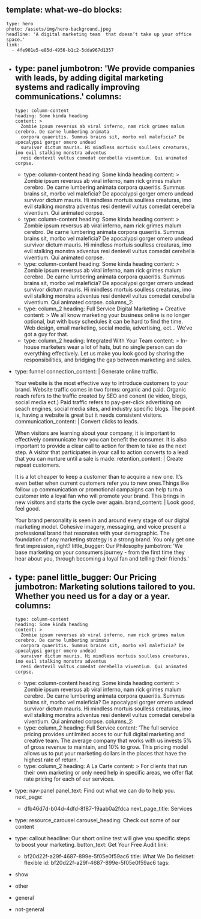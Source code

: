 template: what-we-do
blocks:
  - 
    type: hero
    photo: /assets/img/hero-background.jpeg
    headline: 'A digital marketing team  that doesn’t take up your office space.'
    link:
      - 4fe901e5-e85d-4956-b1c2-5dda967d1357
  - 
    type: panel
    jumbotron: 'We provide companies with leads, by adding  digital marketing systems and radically improving communications.'
    columns:
      - 
        type: column-content
        heading: Some kinda heading
        content: >
          Zombie ipsum reversus ab viral inferno, nam rick grimes malum cerebro. De carne lumbering animata
          corpora quaeritis. Summus brains sit, morbo vel maleficia? De apocalypsi gorger omero undead
          survivor dictum mauris. Hi mindless mortuis soulless creaturas, imo evil stalking monstra adventus
          resi dentevil vultus comedat cerebella viventium. Qui animated corpse.
      - 
        type: column-content
        heading: Some kinda heading
        content: >
          Zombie ipsum reversus ab viral inferno, nam rick grimes malum cerebro. De carne lumbering animata
          corpora quaeritis. Summus brains sit, morbo vel maleficia? De apocalypsi gorger omero undead
          survivor dictum mauris. Hi mindless mortuis soulless creaturas, imo evil stalking monstra adventus
          resi dentevil vultus comedat cerebella viventium. Qui animated corpse.
      - 
        type: column-content
        heading: Some kinda heading
        content: >
          Zombie ipsum reversus ab viral inferno, nam rick grimes malum cerebro. De carne lumbering animata
          corpora quaeritis. Summus brains sit, morbo vel maleficia? De apocalypsi gorger omero undead
          survivor dictum mauris. Hi mindless mortuis soulless creaturas, imo evil stalking monstra adventus
          resi dentevil vultus comedat cerebella viventium. Qui animated corpse.
      - 
        type: column-content
        heading: Some kinda heading
        content: >
          Zombie ipsum reversus ab viral inferno, nam rick grimes malum cerebro. De carne lumbering animata
          corpora quaeritis. Summus brains sit, morbo vel maleficia? De apocalypsi gorger omero undead
          survivor dictum mauris. Hi mindless mortuis soulless creaturas, imo evil stalking monstra adventus
          resi dentevil vultus comedat cerebella viventium. Qui animated corpse.
    columns_2:
      - 
        type: column_2
        heading: Full Service Digital Marketing + Creative
        content: >
          We all know marketing your business online is no longer optional, but with busy schedules it can be
          hard to find the time. Web design, email marketing, social media, advertising, ect... We’ve got a
          guy for that.
      - 
        type: column_2
        heading: Integrated With Your Team
        content: >
          In-house marketers wear a lot of hats, but no single person can do everything effectively. Let us
          make you look good by sharing the responsibilities, and bridging the gap between marketing and
          sales.
  - 
    type: funnel
    connection_content: |
      Generate online traffic.
      
      Your website is the most effective way to introduce customers to your brand. Website traffic comes in two forms: organic and paid. Organic reach refers to the traffic created by SEO and conent (ie video, blogs, social media ect.) Paid traffic refers to pay-per-click advertising on seach engines, social media sites, and industry specific blogs. The point is, having a website is great but it needs consistent visitors.
    communication_content: |
      Convert clicks to leads.
      
      When visitors are learning about your company, it is important to effectively communicate how you can benefit the consumer. It is also important to provide a clear call to action for them to take as the next step. A visitor that participates in your call to action converts to a lead that you can nurture until a sale is made.
    retention_content: |
      Create repeat customers.
      
      It is a lot cheaper to keep a customer than to acquire a new one. It’s even better when current customers refer you to new ones.Things like follow up communication or promotional campaigns can help turn a customer into a loyal fan who will promote your brand. This brings in new visitors and starts the cycle over again.
    brand_content: |
      Look good, feel good.
      
      Your brand personality is seen in and around every stage of our digital marketing model. Cohesive imagery, messaging, and voice present a professional brand that resonates with your demographic. The foundation of any marketing strategy is a strong brand. You only get one first impression, right?
    little_bugger: Our Philosophy
    jumbotron: 'We base marketing on your consumers journey - from the first time they hear about you, through becoming a loyal fan and telling their friends.'
  - 
    type: panel
    little_bugger: Our Pricing
    jumbotron: Marketing solutions tailored to you. Whether you need us for a day or a year.
    columns:
      - 
        type: column-content
        heading: Some kinda heading
        content: >
          Zombie ipsum reversus ab viral inferno, nam rick grimes malum cerebro. De carne lumbering animata
          corpora quaeritis. Summus brains sit, morbo vel maleficia? De apocalypsi gorger omero undead
          survivor dictum mauris. Hi mindless mortuis soulless creaturas, imo evil stalking monstra adventus
          resi dentevil vultus comedat cerebella viventium. Qui animated corpse.
      - 
        type: column-content
        heading: Some kinda heading
        content: >
          Zombie ipsum reversus ab viral inferno, nam rick grimes malum cerebro. De carne lumbering animata
          corpora quaeritis. Summus brains sit, morbo vel maleficia? De apocalypsi gorger omero undead
          survivor dictum mauris. Hi mindless mortuis soulless creaturas, imo evil stalking monstra adventus
          resi dentevil vultus comedat cerebella viventium. Qui animated corpse.
    columns_2:
      - 
        type: column_2
        heading: Full Service
        content: 'The full service pricing provides untilmited acces to our full digital marketing and creative team. The average company that works with us invests 5%  of gross revenue to maintain, and 10% to grow. This pricing model allows us to put your marketing dollars in the places that have the highest rate of return. '
      - 
        type: column_2
        heading: A La Carte
        content: >
          For clients that run their own marketing or only need help in specific areas, we offer flat rate
          pricing for each of our services.
  - 
    type: nav-panel
    panel_text: Find out what we can do to help you.
    next_page:
      - dfb46d7d-b04d-4dfd-8f87-19aab0a2fdca
    next_page_title: Services
  - 
    type: resource_carousel
    carousel_heading: Check out some of our content
  - 
    type: callout
    headline: Our short online test will give you specific steps to boost your marketing.
    button_text: Get Your Free Audit
    link:
      - bf20d22f-a29f-4687-899e-5f05e0f59ac6
title: What We Do
fieldset: flexible
id: bf20d22f-a29f-4687-899e-5f05e0f59ac6
tags:
  - show
  - other
  - general
  - not-general
